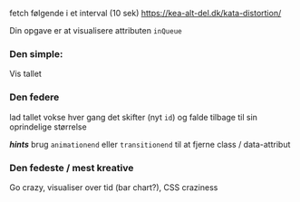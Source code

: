 fetch følgende i et interval (10 sek)
https://kea-alt-del.dk/kata-distortion/

Din opgave er at visualisere attributen `inQueue`

### Den simple:

Vis tallet

### Den federe

lad tallet vokse hver gang det skifter (nyt `id`) og falde tilbage til sin oprindelige størrelse

**_hints_** brug `animationend` eller `transitionend` til at fjerne class / data-attribut

### Den fedeste / mest kreative

Go crazy, visualiser over tid (bar chart?), CSS craziness
